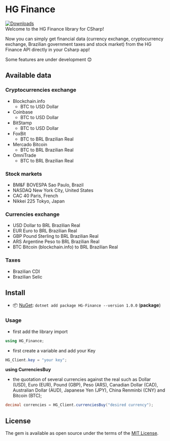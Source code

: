 # HG Finance
[![Downloads](https://img.shields.io/nuget/dt/HG-Finance.svg)](https://www.nuget.org/packages/HG-Finance/)<br>
Welcome to the HG Finance library for CSharp!

Now you can simply get financial data (currency exchange, cryptocurrency exchange, Brazilian government taxes and stock market) from the HG Finance API directly in your Csharp app!

Some features are under development 😊

## Available data

### Cryptocurrencies exchange

- Blockchain.info
    - BTC to USD Dollar
- Coinbase
    - BTC to USD Dollar
- BitStamp
    - BTC to USD Dollar
- FoxBit
    - BTC to BRL Brazilian Real
- Mercado Bitcoin
    - BTC to BRL Brazilian Real
- OmniTrade
    - BTC to BRL Brazilian Real  

### Stock markets

- BM&F BOVESPA Sao Paulo, Brazil
- NASDAQ New York City, United States
- CAC 40 Paris, French
- Nikkei 225 Tokyo, Japan

### Currencies exchange

- USD Dollar to BRL Brazilian Real
- EUR Euro to BRL Brazilian Real
- GBP Pound Sterling to BRL Brazilian Real
- ARS Argentine Peso to BRL Brazilian Real
- BTC Bitcoin (blockchain.info) to BRL Brazilian Real

### Taxes

- Brazilian CDI
- Brazilian Selic

## Install

- 📦 [NuGet](https://www.nuget.org/packages/HG-Finance/): `dotnet add package HG-Finance --version 1.0.0` (**package**)


### Usage

- first add the library import
```csharp
using HG_Finance;
```
- first create a variable and add your Key
```csharp
HG_Client.key = "your key";
```
**using CurrenciesBuy**

- the quotation of several currencies against the real such as Dollar (USD), Euro (EUR), Pound (GBP), Peso (ARS), Canadian Dollar (CAD), Australian Dollar (AUD), Japanese Yen (JPY), China Renminbi (CNY) and Bitcoin (BTC);

```csharp
decimal correncies = HG_Client.currenciesBuy("desired currency");
```



## License

The gem is available as open source under the terms of the [MIT License](http://opensource.org/licenses/MIT).
